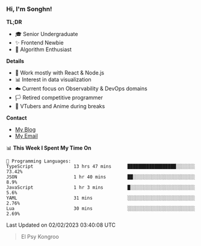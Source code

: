### Hi, I'm Songhn!

**TL;DR**

- 🎓 Senior Undergraduate
- ✨ Frontend Newbie
- 🎈 Algorithm Enthusiast

**Details**

- 🎯 Work mostly with React & Node.js
- 📊 Interest in data visualization
- ☁️ Current focus on Observability & DevOps domains
- 🏳️ Retired competitive programmer
- 🍵 VTubers and Anime during breaks

**Contact**
- [My Blog](https://blog.songhn.com)
- [My Email](mailto:nana7mi@duck.com)

<!--START_SECTION:waka-->
📊 **This Week I Spent My Time On** 

```text
💬 Programming Languages: 
TypeScript               13 hrs 47 mins      ██████████████████░░░░░░░   73.42% 
JSON                     1 hr 40 mins        ██░░░░░░░░░░░░░░░░░░░░░░░   8.9% 
JavaScript               1 hr 3 mins         █░░░░░░░░░░░░░░░░░░░░░░░░   5.6% 
YAML                     31 mins             ░░░░░░░░░░░░░░░░░░░░░░░░░   2.76% 
Lua                      30 mins             ░░░░░░░░░░░░░░░░░░░░░░░░░   2.69%

```


 Last Updated on 02/02/2023 03:40:08 UTC
<!--END_SECTION:waka-->

> El Psy Kongroo
